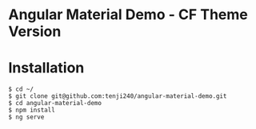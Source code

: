 Angular Material Demo - CF Theme Version
=============

# Installation

	$ cd ~/
	$ git clone git@github.com:tenji240/angular-material-demo.git
    $ cd angular-material-demo
    $ npm install
    $ ng serve
